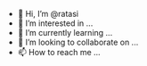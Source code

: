 


- 👋 Hi, I’m @ratasi
- 👀 I’m interested in ...
- 🌱 I’m currently learning ...
- 💞️ I’m looking to collaborate on ...
- 📫 How to reach me ...

<!---
ratasi/ratasi is a ✨ special ✨ repository because its `README.md` (this file) appears on your GitHub profile.
You can click the Preview link to take a look at your changes.
--->
